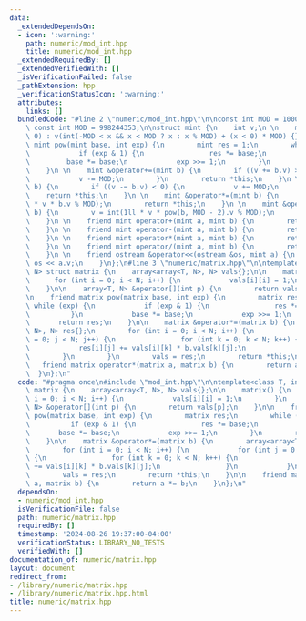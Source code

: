 ```yaml
---
data:
  _extendedDependsOn:
  - icon: ':warning:'
    path: numeric/mod_int.hpp
    title: numeric/mod_int.hpp
  _extendedRequiredBy: []
  _extendedVerifiedWith: []
  _isVerificationFailed: false
  _pathExtension: hpp
  _verificationStatusIcon: ':warning:'
  attributes:
    links: []
  bundledCode: "#line 2 \"numeric/mod_int.hpp\"\n\nconst int MOD = 1000000007;\n//\
    \ const int MOD = 998244353;\n\nstruct mint {\n    int v;\n \n    mint(ll x =\
    \ 0) : v(int(-MOD < x && x < MOD ? x : x % MOD) + (x < 0) * MOD) {}\n \n    friend\
    \ mint pow(mint base, int exp) {\n        mint res = 1;\n        while (exp) {\n\
    \            if (exp & 1) {\n                res *= base;\n            }\n   \
    \         base *= base;\n            exp >>= 1;\n        }\n        return res;\n\
    \    }\n \n    mint &operator+=(mint b) {\n        if ((v += b.v) >= MOD) {\n\
    \            v -= MOD;\n        }\n        return *this;\n    }\n \n    mint &operator-=(mint\
    \ b) {\n        if ((v -= b.v) < 0) {\n            v += MOD;\n        }\n    \
    \    return *this;\n    }\n \n    mint &operator*=(mint b) {\n        v = int(1ll\
    \ * v * b.v % MOD);\n        return *this;\n    }\n \n    mint &operator/=(mint\
    \ b) {\n        v = int(1ll * v * pow(b, MOD - 2).v % MOD);\n        return *this;\n\
    \    }\n \n    friend mint operator+(mint a, mint b) {\n        return a += b;\n\
    \    }\n \n    friend mint operator-(mint a, mint b) {\n        return a -= b;\n\
    \    }\n \n    friend mint operator*(mint a, mint b) {\n        return a *= b;\n\
    \    }\n \n    friend mint operator/(mint a, mint b) {\n        return a /= b;\n\
    \    }\n \n    friend ostream &operator<<(ostream &os, mint a) {\n        return\
    \ os << a.v;\n    }\n};\n#line 3 \"numeric/matrix.hpp\"\n\ntemplate<class T, int\
    \ N> struct matrix {\n    array<array<T, N>, N> vals{};\n\n    matrix() {\n  \
    \      for (int i = 0; i < N; i++) {\n            vals[i][i] = 1;\n        }\n\
    \    }\n\n    array<T, N> &operator[](int p) {\n        return vals[p];\n    }\n\
    \n    friend matrix pow(matrix base, int exp) {\n        matrix res;\n       \
    \ while (exp) {\n            if (exp & 1) {\n                res *= base;\n  \
    \          }\n            base *= base;\n            exp >>= 1;\n        }\n \
    \       return res;\n    }\n\n    matrix &operator*=(matrix b) {\n        array<array<T,\
    \ N>, N> res{};\n        for (int i = 0; i < N; i++) {\n            for (int j\
    \ = 0; j < N; j++) {\n                for (int k = 0; k < N; k++) {\n        \
    \            res[i][j] += vals[i][k] * b.vals[k][j];\n                }\n    \
    \        }\n        }\n        vals = res;\n        return *this;\n    }\n\n \
    \   friend matrix operator*(matrix a, matrix b) {\n        return a *= b;\n  \
    \  }\n};\n"
  code: "#pragma once\n#include \"mod_int.hpp\"\n\ntemplate<class T, int N> struct\
    \ matrix {\n    array<array<T, N>, N> vals{};\n\n    matrix() {\n        for (int\
    \ i = 0; i < N; i++) {\n            vals[i][i] = 1;\n        }\n    }\n\n    array<T,\
    \ N> &operator[](int p) {\n        return vals[p];\n    }\n\n    friend matrix\
    \ pow(matrix base, int exp) {\n        matrix res;\n        while (exp) {\n  \
    \          if (exp & 1) {\n                res *= base;\n            }\n     \
    \       base *= base;\n            exp >>= 1;\n        }\n        return res;\n\
    \    }\n\n    matrix &operator*=(matrix b) {\n        array<array<T, N>, N> res{};\n\
    \        for (int i = 0; i < N; i++) {\n            for (int j = 0; j < N; j++)\
    \ {\n                for (int k = 0; k < N; k++) {\n                    res[i][j]\
    \ += vals[i][k] * b.vals[k][j];\n                }\n            }\n        }\n\
    \        vals = res;\n        return *this;\n    }\n\n    friend matrix operator*(matrix\
    \ a, matrix b) {\n        return a *= b;\n    }\n};\n"
  dependsOn:
  - numeric/mod_int.hpp
  isVerificationFile: false
  path: numeric/matrix.hpp
  requiredBy: []
  timestamp: '2024-08-26 19:37:00-04:00'
  verificationStatus: LIBRARY_NO_TESTS
  verifiedWith: []
documentation_of: numeric/matrix.hpp
layout: document
redirect_from:
- /library/numeric/matrix.hpp
- /library/numeric/matrix.hpp.html
title: numeric/matrix.hpp
---
```

